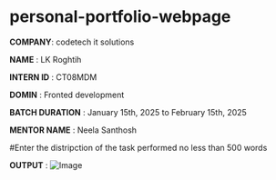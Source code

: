 # personal-portfolio-webpage

**COMPANY**: codetech it solutions

**NAME** : LK Roghtih

**INTERN ID** : CT08MDM

**DOMIN** : Fronted development 

**BATCH DURATION** : January 15th, 2025 to February  15th, 2025

**MENTOR NAME** : Neela Santhosh

#Enter the distripction of the task performed no less than 500 words

**OUTPUT** : ![Image](https://github.com/user-attachments/assets/c5e5c3dd-7cee-434e-ace1-1663d3c66dbf)

